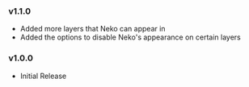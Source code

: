 ### v1.1.0
- Added more layers that Neko can appear in
- Added the options to disable Neko's appearance on certain layers

### v1.0.0
- Initial Release